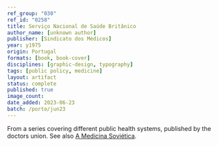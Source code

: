```yaml
---
ref_group: "030"
ref_id: "0258"
title: Serviço Nacional de Saúde Britânico
author_name: [unknown author]
publisher: [Sindicato dos Médicos]
year: y1975
origin: Portugal
formats: [book, book-cover]
disciplines: [graphic-design, typography]
tags: [public policy, medicine]
layout: artifact
status: complete
published: true
image_count:
date_added: 2023-06-23
batch: /porto/jun23
---
```


From a series covering different public health systems, published by the doctors union. See also <a class="text cat-link artifact" href="/artifacts/medicina-sovietica/">A Medicina Soviética</a>.
